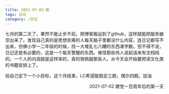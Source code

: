 ```yaml
---
title: 2021-07-02-新
tags: 日记
category: /日记
---
```



七月的第二天了，果然不能止步不前。把博客搬运到了github，这样就能把服务器空出来了。发现自己真的是思想贫瘠的人每天脑子里都没什么内容，连日记都写不出来，仿佛小学一二年级的时候，找一大堆乱七八糟的东西凑字数。但不得不说，日记还是有必要的，这是一个每天警醒的东西。难怪那些伟人说起话来有文绉绉的，一个人的内涵就是这样来的，真的很佩服那些人。从今天会开始要把读文化类的书籍安排上了。

给自己定下一个小目标，这个月结束，LC希望能稳定三题，偶尔四题。加油
<p align="right">2021-07-02 建党一百周年后的第一天</p>


